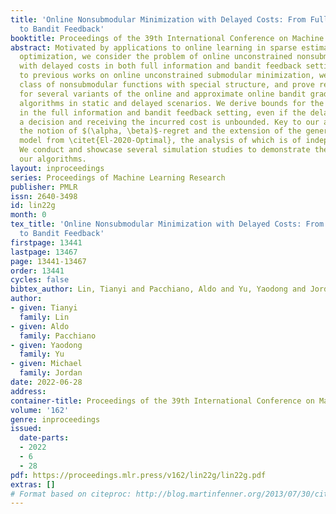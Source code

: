 ```yaml
---
title: 'Online Nonsubmodular Minimization with Delayed Costs: From Full Information
  to Bandit Feedback'
booktitle: Proceedings of the 39th International Conference on Machine Learning
abstract: Motivated by applications to online learning in sparse estimation and Bayesian
  optimization, we consider the problem of online unconstrained nonsubmodular minimization
  with delayed costs in both full information and bandit feedback settings. In contrast
  to previous works on online unconstrained submodular minimization, we focus on a
  class of nonsubmodular functions with special structure, and prove regret guarantees
  for several variants of the online and approximate online bandit gradient descent
  algorithms in static and delayed scenarios. We derive bounds for the agent’s regret
  in the full information and bandit feedback setting, even if the delay between choosing
  a decision and receiving the incurred cost is unbounded. Key to our approach is
  the notion of $(\alpha, \beta)$-regret and the extension of the generic convex relaxation
  model from \citet{El-2020-Optimal}, the analysis of which is of independent interest.
  We conduct and showcase several simulation studies to demonstrate the efficacy of
  our algorithms.
layout: inproceedings
series: Proceedings of Machine Learning Research
publisher: PMLR
issn: 2640-3498
id: lin22g
month: 0
tex_title: 'Online Nonsubmodular Minimization with Delayed Costs: From Full Information
  to Bandit Feedback'
firstpage: 13441
lastpage: 13467
page: 13441-13467
order: 13441
cycles: false
bibtex_author: Lin, Tianyi and Pacchiano, Aldo and Yu, Yaodong and Jordan, Michael
author:
- given: Tianyi
  family: Lin
- given: Aldo
  family: Pacchiano
- given: Yaodong
  family: Yu
- given: Michael
  family: Jordan
date: 2022-06-28
address:
container-title: Proceedings of the 39th International Conference on Machine Learning
volume: '162'
genre: inproceedings
issued:
  date-parts:
  - 2022
  - 6
  - 28
pdf: https://proceedings.mlr.press/v162/lin22g/lin22g.pdf
extras: []
# Format based on citeproc: http://blog.martinfenner.org/2013/07/30/citeproc-yaml-for-bibliographies/
---
```

